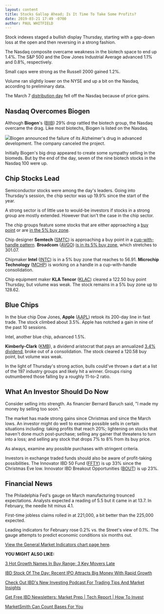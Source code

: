 ```yaml
---
layout: content
title: Stocks Gallop Ahead; Is It Time To Take Some Profits?
date: 2019-03-21 17:49 -0700
author: PAUL WHITFIELD
---
```






Stock indexes staged a bullish display Thursday, starting with a gap-down loss at the open and then reversing in a strong fashion.




The Nasdaq composite overcame weakness in the biotech space to end up 1.4%. The S&P 500 and the Dow Jones Industrial Average advanced 1.1% and 0.8%, respectively.


Small caps were strong as the Russell 2000 gained 1.2%.


Volume ran slightly lower on the NYSE and up a bit on the Nasdaq, according to preliminary data.


The March 7 [distribution day](https://www.investors.com/how-to-invest/investors-corner/how-to-spot-stock-market-tops-track-the-distribution-days/) fell off the Nasdaq because of price gains.


Nasdaq Overcomes Biogen
-----------------------


Although **Biogen**'s ([BIIB](https://research.investors.com/quote.aspx?symbol=BIIB)) 29% drop rattled the biotech group, the Nasdaq overcame the drag. Like most biotechs, Biogen is listed on the Nasdaq.


![](https://www.investors.com/wp-content/uploads/2019/03/MP032119-239x300.jpg)Biogen announced the failure of its Alzheimer's drug in advanced development. The company canceled the project.


Initially Biogen's big drop appeared to create some sympathy selling in the biomeds. But by the end of the day, seven of the nine biotech stocks in the Nasdaq 100 were up.


Chip Stocks Lead
----------------


Semiconductor stocks were among the day's leaders. Going into Thursday's session, the chip sector was up 19.9% since the start of the year.


A strong sector is of little use to would-be investors if stocks in a strong group are mostly extended. However that isn't the case in the chip sector.


The chip groups feature some stocks that are either approaching a [buy point](https://www.investors.com/how-to-invest/investors-corner/chart-reading-basics-how-a-buy-point-marks-a-time-of-opportunity/) or are [in the 5% buy zone](https://www.investors.com/how-to-invest/investors-corner/nvidia-buy-range/).


Chip designer **Semtech** ([SMTC](https://research.investors.com/quote.aspx?symbol=SMTC)) is approaching a buy point in a [cup-with-handle pattern](https://www.investors.com/how-to-invest/investors-corner/the-basics-how-to-analyze-a-stocks-cup-with-handle/). **Broadcom** ([AVGO](https://research.investors.com/quote.aspx?symbol=AVGO)) [is in its 5% buy zone](https://www.investors.com/how-to-invest/investors-corner/nvidia-buy-range/), which stretches to 301.07.


Chipmaker **Intel** ([INTC](https://research.investors.com/quote.aspx?symbol=INTC)) is in a 5% buy zone that reaches to 56.91. **Microchip Technology** ([MCHP](https://research.investors.com/quote.aspx?symbol=MCHP)) is working on a handle in a cup-with-handle consolidation.


Chip equipment maker **KLA Tencor** ([KLAC](https://research.investors.com/quote.aspx?symbol=KLAC)) cleared a 122.50 buy point Thursday, but volume was weak. The stock remains in a 5% buy zone up to 128.62.


Blue Chips
----------


In the blue chip Dow Jones, **Apple** ([AAPL](https://research.investors.com/quote.aspx?symbol=AAPL)) retook its 200-day line in fast trade. The stock climbed about 3.5%. Apple has notched a gain in nine of the past 10 sessions.


Intel, another blue chip, advanced 1.5%.


**Kimberly-Clark** ([KMB](https://research.investors.com/quote.aspx?symbol=KMB)), a dividend aristocrat that pays an annualized [3.4% dividend](https://www.investors.com/research/the-income-investor/top-dividend-stock-beats-sp-500-payout/), broke out of a consolidation. The stock cleared a 120.58 buy point, but volume was weak.


In the light of Thursday's strong action, bulls could've thrown a dart at a list of the 197 industry groups and likely hit a winner. Groups rising outnumbered those falling by a roughly 11-to-2 ratio.


What An Investor Should Do Now
------------------------------


Consider selling into strength. As financier Bernard Baruch said, "I made my money by selling too soon."


The market has made strong gains since Christmas and since the March lows. An investor might do well to examine possible sells in certain situations including: taking profits that reach 20%; lightening on stocks that haven't done much post-purchase; selling any gainer that threatens to turn into a loss; and selling any stock that drops 7% to 8% from its buy price.


As always, examine any possible purchases with stringent criteria.


Investors in exchange traded funds should also be aware of profit-taking possibilities. The Innovator IBD 50 Fund ([FFTY](https://research.investors.com/quote.aspx?symbol=FFTY)) is up 33% since the Christmas Eve low. Innovator IBD Breakout Opportunities ([BOUT](https://research.investors.com/quote.aspx?symbol=BOUT)) is up 23%.


Financial News
--------------


The Philadelphia Fed's gauge on March manufacturing trounced expectations. Analysts expected a reading of 5.5 but it came in at 13.7. In February, the needle hit minus 4.1.


First-time jobless claims rolled in at 221,000, a bit better than the 225,000 expected.


Leading indicators for February rose 0.2% vs. the Street's view of 0.1%. The gauge attempts to predict economic conditions six months out.


[View the General Market Indicators chart page here](https://www.investors.com/wp-content/uploads/2019/03/IBD2103153111GMI2.pdf).


**YOU MIGHT ALSO LIKE:**


[3 Hot Growth Names In Buy Range; 3 Key Movers Late](https://www.investors.com/market-trend/stock-market-today/dow-jones-futures-nike-earnings-nike-stock-cintas-zuora/)


[IBD Stock Of The Day: Recent IPO Attracts Big Money With Rapid Growth](https://www.investors.com/research/ibd-stock-of-the-day/farfetch-stock-big-money-floods-into-ipo-stock-amid-rapid-sales-growth/)


[Check Out IBD's New Investing Podcast For Trading Tips And Market Insights](https://www.investors.com/how-to-invest/investing-podcast-how-to-make-more-money-stock-market-top-stocks-stock-charts/)


[Get Free IBD Newsletters: Market Prep | Tech Report | How To Invest](https://shop.investors.com/offer/splashresponsive.aspx?id=newsletters-howtoinvest)


[MarketSmith Can Count Bases For You](https://marketsmith.investors.com/?src=A012BF)




